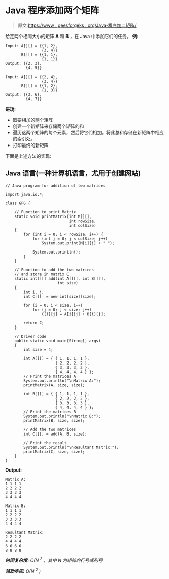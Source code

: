 # Java 程序添加两个矩阵

> 原文:[https://www . geesforgeks . org/Java-程序加二矩阵/](https://www.geeksforgeeks.org/java-program-to-add-two-matrices/)

给定两个相同大小的矩阵 **A** 和 **B** ，在 Java 中添加它们的任务。
**例:**

```
Input: A[][] = {{1, 2}, 
                {3, 4}}
       B[][] = {{1, 1}, 
                {1, 1}}
Output: {{2, 3}, 
         {4, 5}}

Input: A[][] = {{2, 4}, 
                {3, 4}}
       B[][] = {{1, 2}, 
                {1, 3}}       
Output: {{3, 6}, 
         {4, 7}}
```

**进场:**

*   取要相加的两个矩阵
*   创建一个新矩阵来存储两个矩阵的和
*   遍历这两个矩阵的每个元素，然后将它们相加。将此总和存储在新矩阵中相应的索引处。
*   打印最终的新矩阵

下面是上述方法的实现:

## Java 语言(一种计算机语言，尤用于创建网站)

```
// Java program for addition of two matrices

import java.io.*;

class GFG {

    // Function to print Matrix
    static void printMatrix(int M[][],
                            int rowSize,
                            int colSize)
    {
        for (int i = 0; i < rowSize; i++) {
            for (int j = 0; j < colSize; j++)
                System.out.print(M[i][j] + " ");

            System.out.println();
        }
    }

    // Function to add the two matrices
    // and store in matrix C
    static int[][] add(int A[][], int B[][],
                       int size)
    {
        int i, j;
        int C[][] = new int[size][size];

        for (i = 0; i < size; i++)
            for (j = 0; j < size; j++)
                C[i][j] = A[i][j] + B[i][j];

        return C;
    }

    // Driver code
    public static void main(String[] args)
    {
        int size = 4;

        int A[][] = { { 1, 1, 1, 1 },
                      { 2, 2, 2, 2 },
                      { 3, 3, 3, 3 },
                      { 4, 4, 4, 4 } };
        // Print the matrices A
        System.out.println("\nMatrix A:");
        printMatrix(A, size, size);

        int B[][] = { { 1, 1, 1, 1 },
                      { 2, 2, 2, 2 },
                      { 3, 3, 3, 3 },
                      { 4, 4, 4, 4 } };
        // Print the matrices B
        System.out.println("\nMatrix B:");
        printMatrix(B, size, size);

        // Add the two matrices
        int C[][] = add(A, B, size);

        // Print the result
        System.out.println("\nResultant Matrix:");
        printMatrix(C, size, size);
    }
}
```

**Output:** 

```
Matrix A:
1 1 1 1 
2 2 2 2 
3 3 3 3 
4 4 4 4 

Matrix B:
1 1 1 1 
2 2 2 2 
3 3 3 3 
4 4 4 4 

Resultant Matrix:
2 2 2 2 
4 4 4 4 
6 6 6 6 
8 8 8 8
```

***时间复杂度:** O(N <sup>2</sup> ，其中 N 为矩阵的行号或列号*

***辅助空间:** O(N <sup>2</sup> )*